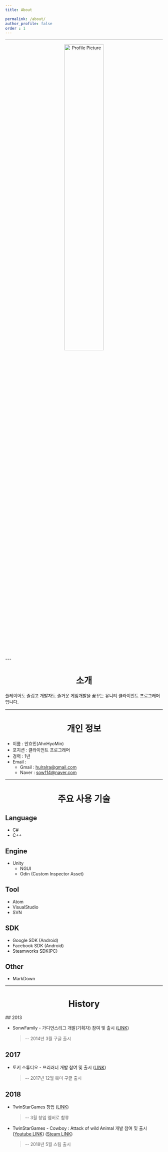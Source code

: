 ```yaml
---
title: About

permalink: /about/
author_profile: false
order : 1
---
```



 ---

<Center><img src='{{ "/assets/ProfileImage/profile_photo.jpg" | absolute_url }}'  width="50%" height="50%" title="Profile Picture" class="profile"></Center>
---

<h1>
<Center> 소개 </Center>
</h1>
플레이어도 즐겁고 개발자도 즐거운 게임개발을 꿈꾸는 유니티 클라이언트 프로그래머 입니다.  

---

<h1>
<Center> 개인 정보 </Center>
</h1>

* 이름 : 안효민(AhnHyoMin)
* 포지션 : 클라이언트 프로그래머
* 경력 : 1년
* Email :  
  - Gmail : hulralra@gmail.com  
  - Naver : sow114@naver.com  




---
<h1>
<Center> 주요 사용 기술</Center>
</h1>

## Language
* C#
* C++

## Engine
* Unity
  - NGUI
  - Odin (Custom Inspector Asset)

## Tool
* Atom
* VisualStudio
* SVN

## SDK
* Google SDK (Android)
* Facebook SDK (Android)
* Steamworks SDK(PC)

## Other
* MarkDown
---
<h1>
<Center> History</Center>
</h1>
## 2013

* SonwFamily - 가디언스리그 개발(기획자) 참여 및 출시 ([LINK](https://www.youtube.com/watch?v=X1OL6sOi4WI))  
    > -- 2014년 3월 구글 출시


## 2017
* 토키 스튜디오 -  프리러너 개발 참여 및 출시 ([LINK](https://www.youtube.com/watch?v=Tu4QMD2avMk))
    > -- 2017년 12월 북미 구글 출시


## 2018

* TwinStarGames 창업 ([LINK](http://twinstargames.net/))
    > -- 3월 창업 멤버로 합류

* TwinStarGames -  Cowboy : Attack of wild Animal 개발 참여 및 출시  ([Youtube LINK](https://www.youtube.com/watch?v=8rKIbQwSo6M))  ([Steam LINK](https://store.steampowered.com/app/844970/Cowboy__Attack_of_Wild_Animal/))
    > -- 2018년 5월 스팀 출시
